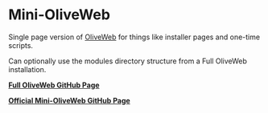 # Mini-OliveWeb
Single page version of [OliveWeb][oliveweb_github] for things like installer pages and one-time scripts.

Can optionally use the modules directory structure from a Full OliveWeb installation.

**[Full OliveWeb GitHub Page][oliveweb_github]**

**[Official Mini-OliveWeb GitHub Page][mini-oliveweb_github]**

[mini-oliveweb_github]: https://github.com/KalamataOlive/mini-oliveweb "Mini-OliveWeb on GitHub"
[oliveweb_github]: https://github.com/KalamataOlive/OliveWeb "OliveWeb on GitHub"
